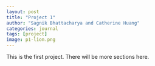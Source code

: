 ```yaml
---
layout: post
title: "Project 1"
author: "Sagnik Bhattacharya and Catherine Huang"
categories: journal
tags: [project]
image: p1-lion.png
---
```


This is the first project. There will be more sections here.
